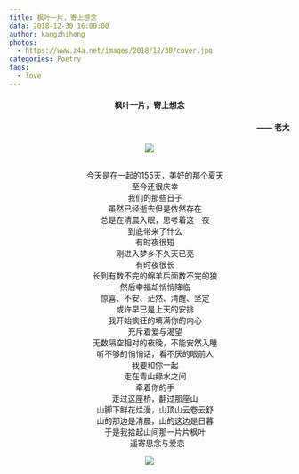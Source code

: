 ```yaml
---
title: 枫叶一片，寄上想念
data: 2018-12-30 16:00:00
author: kangzhiheng
photos:
  - https://www.z4a.net/images/2018/12/30/cover.jpg
categories: Poetry
tags:
  - love
---
```

<h4 style="text-align:center">枫叶一片，寄上想念 </h4>
<div align=center>
<h4 style="text-align:right"> —— 老大   </h4>
<div align=center>
<img src="https://www.z4a.net/images/2018/12/30/140a28a8ae3e9182f.jpg"/>
</div>
&nbsp;       

&emsp;&emsp;今天是在一起的155天，美好的那个夏天
&nbsp;       
&emsp;&emsp;至今还很庆幸
&nbsp;       
&emsp;&emsp;我们的那些日子
&nbsp;       
&emsp;&emsp;虽然已经逝去但是依然存在
&nbsp;       
&emsp;&emsp;总是在清晨入眠，思考着这一夜
&nbsp;       
&emsp;&emsp;到底带来了什么
&nbsp;       
&emsp;&emsp;有时夜很短
&nbsp;       
&emsp;&emsp;刚进入梦乡不久天已亮
&nbsp;       
&emsp;&emsp;有时夜很长
&nbsp;       
&emsp;&emsp;长到有数不完的绵羊后面数不完的狼
&nbsp;       
&emsp;&emsp;然后幸福却悄悄降临
&nbsp;       
&emsp;&emsp;惊喜、不安、茫然、清醒、坚定
&nbsp;       
&emsp;&emsp;或许早已是上天的安排
&nbsp;       
&emsp;&emsp;我开始疯狂的填满你的内心
&nbsp;       
&emsp;&emsp;充斥着爱与渴望
&nbsp;       
&emsp;&emsp;无数隔空相对的夜晚，不能安然入睡
&nbsp;       
&emsp;&emsp;听不够的悄悄话，看不厌的眼前人
&nbsp;       
&emsp;&emsp;我要和你一起
&nbsp;       
&emsp;&emsp;走在青山绿水之间
&nbsp;       
&emsp;&emsp;牵着你的手
&nbsp;       
&emsp;&emsp;走过这座桥，翻过那座山
&nbsp;       
&emsp;&emsp;山脚下鲜花烂漫，山顶山云卷云舒
&nbsp;       
&emsp;&emsp;山的那边是清晨，山的这边是日暮
&nbsp;       
&emsp;&emsp;于是我拾起山间那一片片枫叶
&nbsp;       
&emsp;&emsp;遥寄思念与爱恋


<div align=center>
<img src="https://www.z4a.net/images/2018/12/30/2f612920b1bd216bd.jpg"/>
</div>
